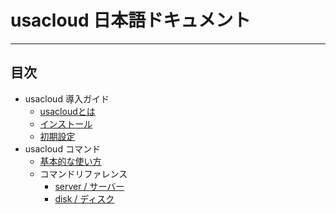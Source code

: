 # usacloud 日本語ドキュメント

---

## 目次

* usacloud 導入ガイド
    - [usacloudとは](about.md)
    - [インストール](installation.md)
    - [初期設定](configure.md)
* usacloud コマンド
    - [基本的な使い方](basic_usage.md)
    - コマンドリファレンス
        * [server / サーバー](commands/server.md)
        * [disk / ディスク](commands/disk.md)
        
